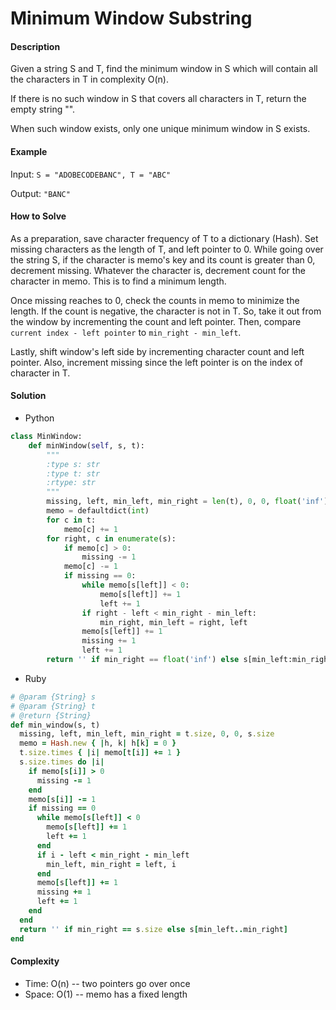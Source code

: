 # Minimum Window Substring

#### Description

Given a string S and T, find the minimum window in S which will contain all the characters in T in complexity O(n).

If there is no such window in S that covers all characters in T, return the empty string "".

When such window exists, only one unique minimum window in S exists.

#### Example
Input: `S = "ADOBECODEBANC", T = "ABC"`

Output: `"BANC"`

#### How to Solve

As a preparation, save character frequency of T to a dictionary (Hash). Set missing characters as the length of T, and left pointer to 0. While going over the string S, if the character is memo's key and its count is greater than 0, decrement missing. Whatever the character is, decrement count for the character in memo. This is to find a minimum length.

Once missing reaches to 0, check the counts in memo to minimize the length. If the count is negative, the character is not in T. So, take it out from the window by incrementing the count and left pointer. Then, compare `current index - left pointer` to `min_right - min_left`.

Lastly, shift window's left side by incrementing character count and left pointer. Also, increment missing since the left pointer is on the index of character in T.

#### Solution
- Python

```python
class MinWindow:
    def minWindow(self, s, t):
        """
        :type s: str
        :type t: str
        :rtype: str
        """
        missing, left, min_left, min_right = len(t), 0, 0, float('inf')
        memo = defaultdict(int)
        for c in t:
            memo[c] += 1
        for right, c in enumerate(s):
            if memo[c] > 0:
                missing -= 1
            memo[c] -= 1
            if missing == 0:
                while memo[s[left]] < 0:
                    memo[s[left]] += 1
                    left += 1
                if right - left < min_right - min_left:
                    min_right, min_left = right, left
                memo[s[left]] += 1
                missing += 1
                left += 1
        return '' if min_right == float('inf') else s[min_left:min_right+1]
```

- Ruby

```ruby
# @param {String} s
# @param {String} t
# @return {String}
def min_window(s, t)
  missing, left, min_left, min_right = t.size, 0, 0, s.size
  memo = Hash.new { |h, k| h[k] = 0 }
  t.size.times { |i| memo[t[i]] += 1 }
  s.size.times do |i|
    if memo[s[i]] > 0
      missing -= 1
    end
    memo[s[i]] -= 1
    if missing == 0
      while memo[s[left]] < 0
        memo[s[left]] += 1
        left += 1
      end
      if i - left < min_right - min_left
        min_left, min_right = left, i
      end
      memo[s[left]] += 1
      missing += 1
      left += 1
    end
  end
  return '' if min_right == s.size else s[min_left..min_right]
end
```

#### Complexity
- Time: O(n) -- two pointers go over once
- Space: O(1) -- memo has a fixed length